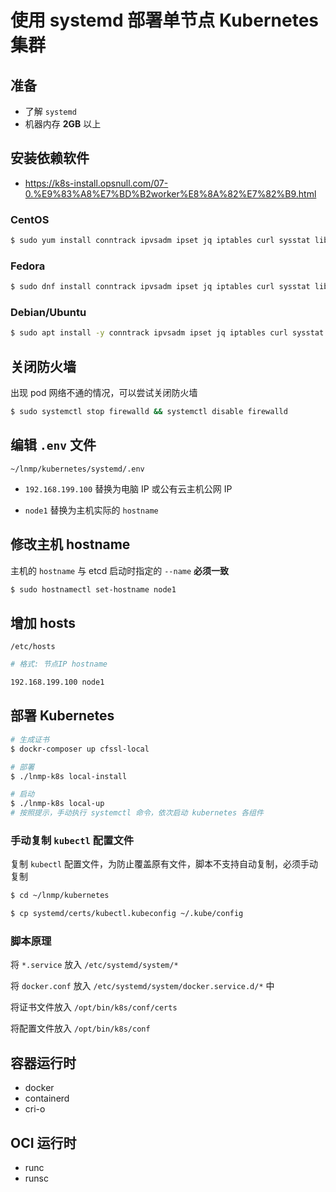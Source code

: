 # 使用 systemd 部署单节点 Kubernetes 集群

## 准备

* 了解 `systemd`
* 机器内存 **2GB** 以上

## 安装依赖软件

* https://k8s-install.opsnull.com/07-0.%E9%83%A8%E7%BD%B2worker%E8%8A%82%E7%82%B9.html

### CentOS

```bash
$ sudo yum install conntrack ipvsadm ipset jq iptables curl sysstat libseccomp && sudo /usr/sbin/modprobe ip_vs
```

### Fedora

```bash
$ sudo dnf install conntrack ipvsadm ipset jq iptables curl sysstat libseccomp && sudo /usr/sbin/modprobe ip_vs
```

### Debian/Ubuntu

```bash
$ sudo apt install -y conntrack ipvsadm ipset jq iptables curl sysstat libseccomp2 kmod && (sudo /usr/sbin/modprobe ip_vs || sudo /sbin/modprobe ip_vs)
```

## 关闭防火墙

出现 pod 网络不通的情况，可以尝试关闭防火墙

```bash
$ sudo systemctl stop firewalld && systemctl disable firewalld
```

## 编辑 `.env` 文件

`~/lnmp/kubernetes/systemd/.env`

* `192.168.199.100` 替换为电脑 IP 或公有云主机公网 IP

* `node1` 替换为主机实际的 `hostname`

## 修改主机 hostname

主机的 `hostname` 与 etcd 启动时指定的 `--name` **必须一致**

```bash
$ sudo hostnamectl set-hostname node1
```

## 增加 hosts

`/etc/hosts`

```bash
# 格式: 节点IP hostname

192.168.199.100 node1
```

## 部署 Kubernetes

```bash
# 生成证书
$ dockr-composer up cfssl-local

# 部署
$ ./lnmp-k8s local-install

# 启动
$ ./lnmp-k8s local-up
# 按照提示，手动执行 systemctl 命令，依次启动 kubernetes 各组件
```

### 手动复制 `kubectl` 配置文件

复制 `kubectl` 配置文件，为防止覆盖原有文件，脚本不支持自动复制，必须手动复制

```bash
$ cd ~/lnmp/kubernetes

$ cp systemd/certs/kubectl.kubeconfig ~/.kube/config
```

### 脚本原理

将 `*.service` 放入 `/etc/systemd/system/*`

将 `docker.conf` 放入 `/etc/systemd/system/docker.service.d/*` 中

将证书文件放入 `/opt/bin/k8s/conf/certs`

将配置文件放入 `/opt/bin/k8s/conf`

## 容器运行时

* docker
* containerd
* cri-o

## OCI 运行时

* runc
* runsc
